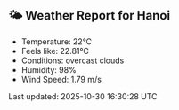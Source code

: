 <!-- WEATHER-START -->
## 🌤 Weather Report for Hanoi

- Temperature: 22°C
- Feels like: 22.81°C
- Conditions: overcast clouds
- Humidity: 98%
- Wind Speed: 1.79 m/s

Last updated: 2025-10-30 16:30:28 UTC
<!-- WEATHER-END -->

